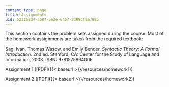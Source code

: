 ```yaml
---
content_type: page
title: Assignments
uid: 523162d4-ab87-5e2e-6457-8d09df8a7895
---
```


This section contains the problem sets assigned during the course. Most of the homework assignments are taken from the required textbook:

Sag, Ivan, Thomas Wasow, and Emily Bender. _Syntactic Theory: A Formal Introduction_. 2nd ed. Stanford, CA: Center for the Study of Language and Information, 2003. ISBN: 9781575864006.

Assignment 1 ([PDF]({{< baseurl >}}/resources/homework1))

Assignment 2 ([PDF]({{< baseurl >}}/resources/homework2))